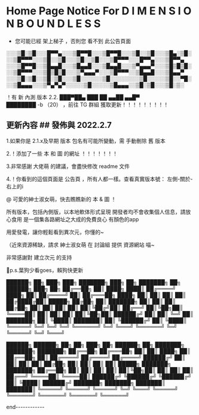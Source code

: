                                                                                                                        
# Home Page Notice For D I M E N S I O N   B O U N D L E S S

- 您可能已經 架上梯子 ，否則您 看不到 此公告頁面

░░░▒█░▒█░░░█▀▀▄░░░▒█▀▀█░░░▒█▀▀█░░░▒█░░▒█░░░▒█▄░▒█░░░▒█▀▀▀░░░▒█░░▒█░░░▒█░░▒█░░░▒█▀▀▀░░░█▀▀▄░░░▒█▀▀▄
░░░▒█▀▀█░░▒█▄▄█░░░▒█▄▄█░░░▒█▄▄█░░░▒▀▄▄▄▀░░░▒█▒█▒█░░░▒█▀▀▀░░░▒█▒█▒█░░░▒▀▄▄▄▀░░░▒█▀▀▀░░▒█▄▄█░░░▒█▄▄▀
░░░▒█░▒█░░▒█░▒█░░░▒█░░░░░░▒█░░░░░░░░▒█░░░░░▒█░░▀█░░░▒█▄▄▄░░░▒▀▄▀▄▀░░░░░▒█░░░░░▒█▄▄▄░░▒█░▒█░░░▒█░▒░

！有 新 內測 版本 2.2.    ███▀██▄
                       ███   ██
                          ▄▄██
                       ▄▄█▀   
                       ████████   -b （20） ，前往 TG 群組 獲取更新！！！！！！！！！

## 更新內容 ##   發佈與 2022.2.7

1.如果你是 2.1.x及早期 版本 包名有可能所變動，需 手動刪除 舊 版本

2.！添加了一些 本 和 圖 的網址 ！！！！！！！

3.非常感謝 大佬萌 的建議，會盡快修改 readme 文件

4.！你看到的這個頁面是 公告頁 ，所有人都一樣。查看真實版本號： 左側-關於-右上的i



@ 可愛的紳士淑女萌，快去瞧瞧新的 本 & 圖 ！

所有版本，包括內側版，以本地軟体形式呈現
開發者均不會收集個人信息，請放心食用
是一個集各路網址之大成的免費良心 有顏色的app

用愛發電，讓你輕鬆看到異次元，你懂的~

（近來資源稀缺，請求 紳士淑女萌 在 討論組 提供 資源網站 喵~

非常感謝對 建立次元 的支持

🐶p.s.葉狗少看goes，賴狗快更新

██████╗     ██╗    ███╗   ███╗    ███████╗    ███╗   ██╗    ███████╗    ██╗     ██████╗     ███╗   ██╗
██╔══██╗    ██║    ████╗ ████║    ██╔════╝    ████╗  ██║    ██╔════╝    ██║    ██╔═══██╗   ████╗  ██║
██║  ██║    ██║    ██╔████╔██║    █████╗      ██╔██╗ ██║    ███████╗    ██║    ██║   ██║    ██╔██╗ ██║
██║  ██║    ██║    ██║╚██╔╝██║    ██╔══╝      ██║╚██╗██║    ╚════██║    ██║    ██║   ██║    ██║╚██╗██║
██████╔╝    ██║    ██║ ╚═╝ ██║    ███████╗    ██║ ╚████║    ███████║   ██║    ╚██████╔╝    ██║ ╚████║
╚═════╝     ╚═╝    ╚═╝     ╚═╝    ╚══════╝    ╚═╝  ╚═══╝    ╚══════╝    ╚═╝     ╚═════╝     ╚═╝  ╚═══╝


██████╗       ██████╗     ██╗   ██╗    ███╗   ██╗    ██████╗    ██╗          ███████╗    ███████╗    ███████╗
██╔══██╗    ██╔═══██╗    ██║   ██║    ████╗  ██║   ██╔══██╗    ██║         ██╔════╝    ██╔════╝    ██╔════╝
██████╔╝    ██║    ██║    ██║   ██║    ██╔██╗ ██║   ██║  ██║    ██║         █████╗      ███████╗    ███████╗
██╔══██╗    ██║    ██║    ██║   ██║    ██║╚██╗██║   ██║  ██║    ██║         ██╔══╝      ╚════██║    ╚════██║
██████╔╝    ╚██████╔╝    ╚██████╔╝    ██║ ╚████║   ██████╔╝    ███████╗   ███████╗    ███████║    ███████║
╚═════╝      ╚═════╝      ╚═════╝     ╚═╝  ╚═══╝    ╚═════╝     ╚══════╝   ╚══════╝    ╚══════╝    ╚══════╝

end------------
